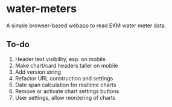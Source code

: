 # water-meters

A simple browser-based webapp to read EKM water meter data.

## To-do
1. Header text visibility, esp. on mobile
2. Make chart/card headers taller on mobile
3. Add version string
4. Refactor URL construction and settings
5. Date span calculation for realtime charts
6. Remove or activate chart settings buttons
7. User settings, allow reordering of charts
